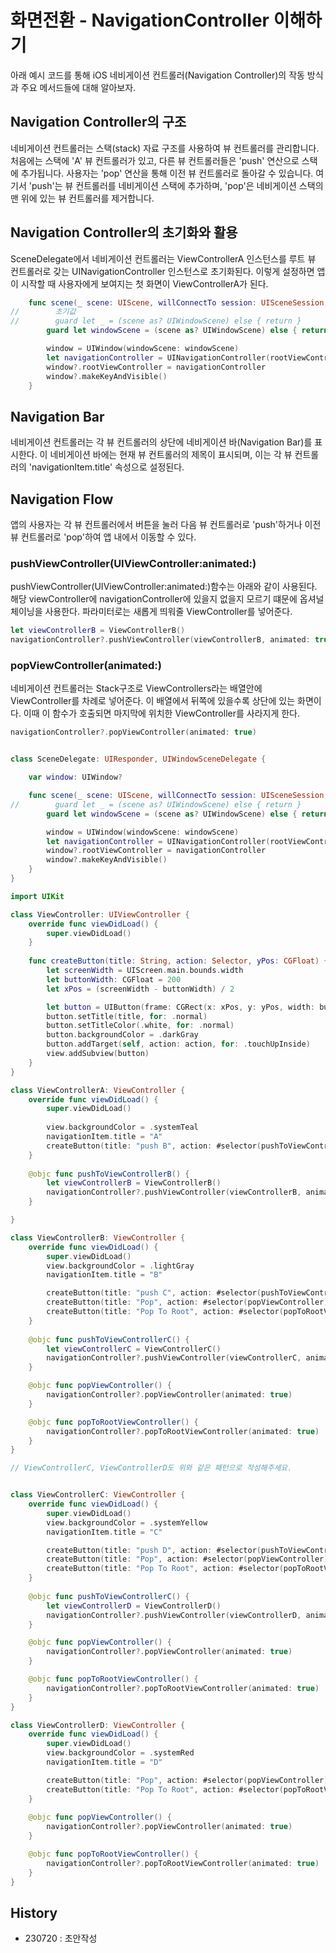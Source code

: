 # 화면전환 - NavigationController 이해하기

아래 예시 코드를 통해 iOS 네비게이션 컨트롤러(Navigation Controller)의 작동 방식과 주요 메서드들에 대해 알아보자.

## Navigation Controller의 구조
네비게이션 컨트롤러는 스택(stack) 자료 구조를 사용하여 뷰 컨트롤러를 관리합니다. 처음에는 스택에 'A' 뷰 컨트롤러가 있고, 다른 뷰 컨트롤러들은 'push' 연산으로 스택에 추가됩니다. 사용자는 'pop' 연산을 통해 이전 뷰 컨트롤러로 돌아갈 수 있습니다. 여기서 'push'는 뷰 컨트롤러를 네비게이션 스택에 추가하며, 'pop'은 네비게이션 스택의 맨 위에 있는 뷰 컨트롤러를 제거합니다.

## Navigation Controller의 초기화와 활용
SceneDelegate에서 네비게이션 컨트롤러는 ViewControllerA 인스턴스를 루트 뷰 컨트롤러로 갖는 UINavigationController 인스턴스로 초기화된다. 이렇게 설정하면 앱이 시작할 때 사용자에게 보여지는 첫 화면이 ViewControllerA가 된다.


```swift
    func scene(_ scene: UIScene, willConnectTo session: UISceneSession, options connectionOptions: UIScene.ConnectionOptions) {
//        초기값
//        guard let _ = (scene as? UIWindowScene) else { return }
        guard let windowScene = (scene as? UIWindowScene) else { return }

        window = UIWindow(windowScene: windowScene)
        let navigationController = UINavigationController(rootViewController: ViewControllerA())
        window?.rootViewController = navigationController
        window?.makeKeyAndVisible()
    }

```

## Navigation Bar
네비게이션 컨트롤러는 각 뷰 컨트롤러의 상단에 네비게이션 바(Navigation Bar)를 표시한다. 이 네비게이션 바에는 현재 뷰 컨트롤러의 제목이 표시되며, 이는 각 뷰 컨트롤러의 'navigationItem.title' 속성으로 설정된다.

## Navigation Flow
앱의 사용자는 각 뷰 컨트롤러에서 버튼을 눌러 다음 뷰 컨트롤러로 'push'하거나 이전 뷰 컨트롤러로 'pop'하여 앱 내에서 이동할 수 있다.

### pushViewController(UIViewController:animated:)
pushViewController(UIViewController:animated:)함수는 아래와 같이 사용된다.
해당 viewController에 navigationController에 있을지 없을지 모르기 떄문에 옵셔널 체이닝을 사용한다.
파라미터로는 새롭게 띄워줄 ViewController를 넣어준다.

```swift
let viewControllerB = ViewControllerB()
navigationController?.pushViewController(viewControllerB, animated: true)
```


### popViewController(animated:)
네비게이션 컨트롤러는 Stack구조로 ViewControllers라는 배열안에 ViewController를 차례로 넣어준다. 
이 배열에서 뒤쪽에 있을수록 상단에 있는 화면이다.
이때 이 함수가 호출되면 마지막에 위치한 ViewController를 사라지게 한다.

```swift
navigationController?.popViewController(animated: true)
```



```swift

class SceneDelegate: UIResponder, UIWindowSceneDelegate {

    var window: UIWindow?

    func scene(_ scene: UIScene, willConnectTo session: UISceneSession, options connectionOptions: UIScene.ConnectionOptions) {
//        guard let _ = (scene as? UIWindowScene) else { return }
        guard let windowScene = (scene as? UIWindowScene) else { return }

        window = UIWindow(windowScene: windowScene)
        let navigationController = UINavigationController(rootViewController: ViewControllerA())
        window?.rootViewController = navigationController
        window?.makeKeyAndVisible()
    }
}

import UIKit

class ViewController: UIViewController {
    override func viewDidLoad() {
        super.viewDidLoad()
    }
    
    func createButton(title: String, action: Selector, yPos: CGFloat) {
        let screenWidth = UIScreen.main.bounds.width
        let buttonWidth: CGFloat = 200
        let xPos = (screenWidth - buttonWidth) / 2

        let button = UIButton(frame: CGRect(x: xPos, y: yPos, width: buttonWidth, height: 50))
        button.setTitle(title, for: .normal)
        button.setTitleColor(.white, for: .normal)
        button.backgroundColor = .darkGray
        button.addTarget(self, action: action, for: .touchUpInside)
        view.addSubview(button)
    }
}

class ViewControllerA: ViewController {
    override func viewDidLoad() {
        super.viewDidLoad()
        
        view.backgroundColor = .systemTeal
        navigationItem.title = "A"
        createButton(title: "push B", action: #selector(pushToViewControllerB), yPos: 100)
    }
    
    @objc func pushToViewControllerB() {
        let viewControllerB = ViewControllerB()
        navigationController?.pushViewController(viewControllerB, animated: true)
    }

}

class ViewControllerB: ViewController {
    override func viewDidLoad() {
        super.viewDidLoad()
        view.backgroundColor = .lightGray
        navigationItem.title = "B"

        createButton(title: "push C", action: #selector(pushToViewControllerC), yPos: 100)
        createButton(title: "Pop", action: #selector(popViewController), yPos: 200)
        createButton(title: "Pop To Root", action: #selector(popToRootViewController), yPos: 300)
    }
    
    @objc func pushToViewControllerC() {
        let viewControllerC = ViewControllerC()
        navigationController?.pushViewController(viewControllerC, animated: true)
    }

    @objc func popViewController() {
        navigationController?.popViewController(animated: true)
    }

    @objc func popToRootViewController() {
        navigationController?.popToRootViewController(animated: true)
    }
}

// ViewControllerC, ViewControllerD도 위와 같은 패턴으로 작성해주세요.


class ViewControllerC: ViewController {
    override func viewDidLoad() {
        super.viewDidLoad()
        view.backgroundColor = .systemYellow
        navigationItem.title = "C"

        createButton(title: "push D", action: #selector(pushToViewControllerC), yPos: 100)
        createButton(title: "Pop", action: #selector(popViewController), yPos: 200)
        createButton(title: "Pop To Root", action: #selector(popToRootViewController), yPos: 300)
    }
    
    @objc func pushToViewControllerC() {
        let viewControllerD = ViewControllerD()
        navigationController?.pushViewController(viewControllerD, animated: true)
    }

    @objc func popViewController() {
        navigationController?.popViewController(animated: true)
    }

    @objc func popToRootViewController() {
        navigationController?.popToRootViewController(animated: true)
    }
}

class ViewControllerD: ViewController {
    override func viewDidLoad() {
        super.viewDidLoad()
        view.backgroundColor = .systemRed
        navigationItem.title = "D"

        createButton(title: "Pop", action: #selector(popViewController), yPos: 100)
        createButton(title: "Pop To Root", action: #selector(popToRootViewController), yPos: 200)
    }
    
    @objc func popViewController() {
        navigationController?.popViewController(animated: true)
    }

    @objc func popToRootViewController() {
        navigationController?.popToRootViewController(animated: true)
    }
}
```

## History
- 230720 : 초안작성
